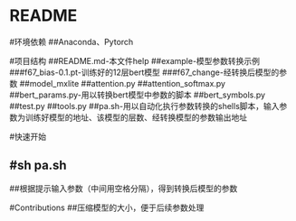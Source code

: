 README
=======================================================================================================

#环境依赖
##Anaconda、Pytorch

#项目结构
##README.md-本文件help
##example-模型参数转换示例
###f67_bias-0.1.pt-训练好的12层bert模型
###f67_change-经转换后模型的参数
##model_mxlite
##attention.py
##attention_softmax.py
##bert_params.py-用以转换bert模型中参数的脚本
##bert_symbols.py
##test.py
##tools.py
##pa.sh-用以自动化执行参数转换的shells脚本，输入参数为训练好模型的地址、该模型的层数、经转换模型的参数输出地址

#快速开始
##  #sh pa.sh
##根据提示输入参数（中间用空格分隔），得到转换后模型的参数

#Contributions
##压缩模型的大小，便于后续参数处理
